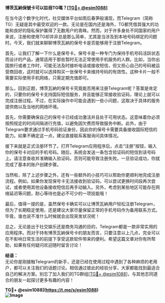 **博茨瓦納保號卡可以註冊TG嗎？[[TG💪+ @esim1088](https://t.me/s/esim1088)]**

在当今这个数字化时代，社交媒体平台如雨后春笋般涌现，而Telegram（简称TG）无疑是其中最受欢迎的一款。无论是在国内还是海外，TG都凭借其强大的功能和良好的隐私保护赢得了无数用户的青睐。然而，对于许多身处不同国家的用户来说，注册和使用TG却并非总是那么简单，尤其是当涉及到本地号码绑定的问题时。今天，我们就来聊聊博茨瓦納的保号卡是否能够用于注册Telegram。

首先，让我们了解一下什么是保号卡。保号卡是一种专门为保持手机号码活跃状态而设计的产品，通常适用于那些暂时无法正常使用手机服务的人群。比如，当你出国旅行或者工作时，可能无法及时接听电话或接收短信，但又担心自己的号码被运营商回收，这时就可以选择购买一张保号卡来维持号码的有效性。这种卡片一般不需要实际使用手机网络，只需定期充值即可。

那么，回到正题，博茨瓦納的保号卡究竟能否用来注册Telegram呢？答案是肯定的，只要你的保号卡支持国际短信服务，并且能够正常接收验证码，理论上就可以完成注册过程。不过，在实际操作中可能会遇到一些小问题，这取决于具体的服务提供商以及当地的网络环境。

首先，你需要确保自己的保号卡已经成功激活并且处于可用状态。这意味着你必须按照规定的时间间隔进行充值，以避免因欠费而导致服务中断。此外，由于Telegram要求通过手机号码验证身份，因此你的保号卡需要具备接收国际短信的能力。如果不确定这一点，建议直接联系客服询问具体情况。

接下来就是正式注册环节了。打开Telegram应用程序后，点击“注册”按钮，输入你的保号卡对应的手机号码。随后，系统会发送一条包含验证码的短信到该号码上。请注意查收并准确输入验证码，否则可能导致注册失败。一旦验证成功，你就完成了基本的账户创建步骤。

当然啦，除了上述步骤之外，还有一些额外的小技巧可以帮助你更顺利地完成注册流程。例如，如果你发现保号卡无法接收到验证码，可以尝试更换时间段再次尝试，或者使用其他设备接收短信后再手动输入。另外，考虑到某些地区可能存在网络延迟等问题，耐心等待也是必不可少的一项技能哦！

最后，值得一提的是，虽然保号卡确实可以让博茨瓦納用户轻松注册Telegram，但为了长期稳定使用，还是建议大家尽量保留正常的手机号码作为备用联系方式。毕竟，谁也说不准什么时候就会出现突发状况呢！

总之，无论是出于社交娱乐还是商务沟通的目的，Telegram都是一款非常实用的应用程序。而对于持有博茨瓦納保号卡的朋友而言，只要注意以上几点，完全可以在不影响日常生活的前提下享受这款软件带来的便利。希望这篇文章对你有所帮助，如果有任何疑问欢迎随时留言讨论！

**结语：**  
无论你是刚接触Telegram的新手，还是已经在使用过程中遇到了各种麻烦的老用户，都可以关注我们的话题讨论。相信通过彼此的经验分享，大家都能找到最适合自己的解决方案。别忘了加入我们的TG群组[[TG💪+ @esim1088](https://t.me/s/esim1088)]，与其他志同道合的朋友一起探讨更多有趣的内容！  

**TG💪+ @esim1088](https://t.me/s/esim1088)  
![Image](https://i.postimg.cc/4NQfJmqS/Snipaste-2025-05-13-00-14-12.png)**